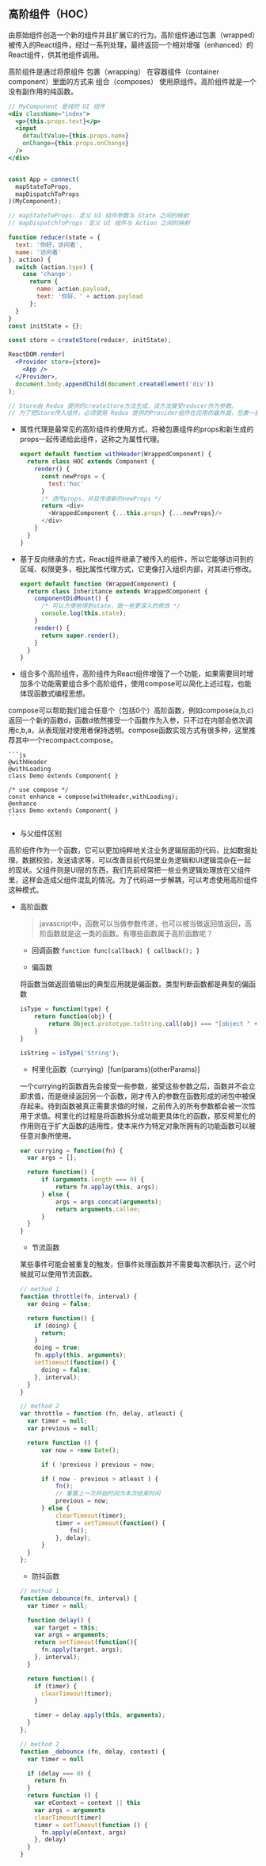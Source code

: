 ## 高阶组件（HOC）

  由原始组件创造一个新的组件并且扩展它的行为。高阶组件通过包裹（wrapped）被传入的React组件，经过一系列处理，最终返回一个相对增强（enhanced）的React组件，供其他组件调用。

  高阶组件是通过将原组件 包裹（wrapping） 在容器组件（container component）里面的方式来 组合（composes） 使用原组件。高阶组件就是一个没有副作用的纯函数。
  
  ```jsx
  // MyComponent 是纯的 UI 组件
  <div className="index">
    <p>{this.props.text}</p>
    <input
      defaultValue={this.props.name}
      onChange={this.props.onChange}
    />
  </div>


  const App = connect(
    mapStateToProps,
    mapDispatchToProps
  )(MyComponent);

  // mapStateToProps: 定义 UI 组件参数与 State 之间的映射
  // mapDispatchToProps：定义 UI 组件与 Action 之间的映射

  function reducer(state = {
    text: '你好，访问者',
    name: '访问者'
  }, action) {
    switch (action.type) {
      case 'change':
        return {
          name: action.payload,
          text: '你好，' + action.payload
        };
    }
  }
  const initState = {};

  const store = createStore(reducer, initState);

  ReactDOM.render(
    <Provider store={store}>
      <App />
    </Provider>,
    document.body.appendChild(document.createElement('div'))
  );

  // Store由 Redux 提供的createStore方法生成，该方法接受reducer作为参数。
  // 为了把Store传入组件，必须使用 Redux 提供的Provider组件在应用的最外面，包裹一层。
  ```

  - 属性代理是最常见的高阶组件的使用方式，将被包裹组件的props和新生成的props一起传递给此组件，这称之为属性代理。

    ```js
    export default function withHeader(WrappedComponent) {
      return class HOC extends Component {
        render() {
          const newProps = {
            test:'hoc'
          }
          /* 透传props，并且传递新的newProps */
          return <div>
            <WrappedComponent {...this.props} {...newProps}/>
          </div>
        }
      }
    }
    ```

  - 基于反向继承的方式，React组件继承了被传入的组件，所以它能够访问到的区域、权限更多，相比属性代理方式，它更像打入组织内部，对其进行修改。

    ```js
    export default function (WrappedComponent) {
      return class Inheritance extends WrappedComponent {
        componentDidMount() {
          /* 可以方便地得到state，做一些更深入的修改 */
          console.log(this.state);
        }
        render() {
          return super.render();
        }
      }
    }
    ```

  - 组合多个高阶组件，高阶组件为React组件增强了一个功能，如果需要同时增加多个功能需要组合多个高阶组件，使用compose可以简化上述过程，也能体现函数式编程思想。

  compose可以帮助我们组合任意个（包括0个）高阶函数，例如compose(a,b,c)返回一个新的函数d，函数d依然接受一个函数作为入参，只不过在内部会依次调用c,b,a，从表现层对使用者保持透明。compose函数实现方式有很多种，这里推荐其中一个recompact.compose。

    ```js
    @withHeader
    @withLoading
    class Demo extends Component{ }

    /* use compose */
    const enhance = compose(withHeader,withLoading);
    @enhance
    class Demo extends Component{ }
    ```

  * 与父组件区别

  高阶组件作为一个函数，它可以更加纯粹地关注业务逻辑层面的代码，比如数据处理，数据校验，发送请求等，可以改善目前代码里业务逻辑和UI逻辑混杂在一起的现状。父组件则是UI层的东西，我们先前经常把一些业务逻辑处理放在父组件里，这样会造成父组件混乱的情况。为了代码进一步解耦，可以考虑使用高阶组件这种模式。


* 高阶函数

  > javascript中，函数可以当做参数传递，也可以被当做返回值返回，高阶函数就是这一类的函数。有哪些函数属于高阶函数呢？

  - 回调函数    `function func(callback) { callback(); }`

  - 偏函数

  将函数当做返回值输出的典型应用就是偏函数。类型判断函数都是典型的偏函数

  ```js
  isType = function(type) {
      return function(obj) {
          return Object.prototype.toString.call(obj) === "[object " + type + "]";
      }
  }

  isString = isType('String');
  ```

  - 柯里化函数（currying）[fun(params)(otherParams)]

  一个currying的函数首先会接受一些参数，接受这些参数之后，函数并不会立即求值，而是继续返回另一个函数，刚才传入的参数在函数形成的闭包中被保存起来。待到函数被真正需要求值的时候，之前传入的所有参数都会被一次性用于求值。柯里化的过程是将函数拆分成功能更具体化的函数，那反柯里化的作用则在于扩大函数的适用性，使本来作为特定对象所拥有的功能函数可以被任意对象所使用。

  ```js
  var currying = function(fn) {
    var args = [];

    return function() {
        if (arguments.length === 0) {
            return fn.applay(this, args);
        } else {
            args = args.concat(arguments);
            return arguments.callee;
        }
    }
  }
  ```

  - 节流函数

  某些事件可能会被重复的触发，但事件处理函数并不需要每次都执行，这个时候就可以使用节流函数。

  ```js
  // method 1
  function throttle(fn, interval) {
    var doing = false;

    return function() {
      if (doing) {
        return;
      }
      doing = true;
      fn.apply(this, arguments);
      setTimeout(function() {
        doing = false;
      }, interval);
    }
  }

  // method 2
  var throttle = function (fn, delay, atleast) {
    var timer = null;
    var previous = null;

    return function () {
        var now = +new Date();

        if ( !previous ) previous = now;

        if ( now - previous > atleast ) {
            fn();
            // 重置上一次开始时间为本次结束时间
            previous = now;
        } else {
            clearTimeout(timer);
            timer = setTimeout(function() {
                fn();
            }, delay);
        }
    }
  };
  ```

  - 防抖函数

  ```js
  // method 1
  function debounce(fn, interval) {
    var timer = null;

    function delay() {
      var target = this;
      var args = arguments;
      return setTimeout(function(){
        fn.apply(target, args);
      }, interval);
    }

    return function() {
      if (timer) {
        clearTimeout(timer);
      }

      timer = delay.apply(this, arguments);
    }
  };

  // method 2
  function _debounce (fn, delay, context) {
    var timer = null

    if (delay === 0) {
      return fn
    }
    return function () {
      var eContext = context || this
      var args = arguments
      clearTimeout(timer)
      timer = setTimeout(function () {
        fn.apply(eContext, args)
      }, delay)
    }
  }
  ```